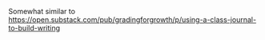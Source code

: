 Somewhat similar to https://open.substack.com/pub/gradingforgrowth/p/using-a-class-journal-to-build-writing